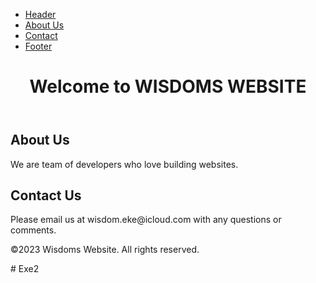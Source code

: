 <!DOCTYPE html>
<html>
    <head>
   <title>WISDOMS WEBSITE</title>     
    </head><body>
        <nav>
            <ul>
                <li><a href="#main">Header</a></li>
                <li><a href="#about-us">About Us</a></li>
                <li><a href="#contact">Contact</a></li>
                <li><a href="#footer">Footer</a></li>
            </ul></nav>
            <header id="main">
                <h1>Welcome to WISDOMS WEBSITE</h1>
            </header>
            <section id="about-us">
                <h2>About Us</h2>
                <p class="text">We are team of developers who love building websites.</p>
            </section>
            <section id="contact">
                <h2>Contact Us</h2>
                <p>Please email us at wisdom.eke@icloud.com with any questions or comments.</p>
            </section>
            <footer id="footer">
                <p>&copy;2023 Wisdoms Website. All rights reserved.</p>
            </footer>
    </body></html>
# Exe2
